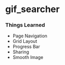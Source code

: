 # gif_searcher

### Things Learned 
- Page Navigation
- Grid Layout
- Progress Bar
- Sharing
- Smooth Image
